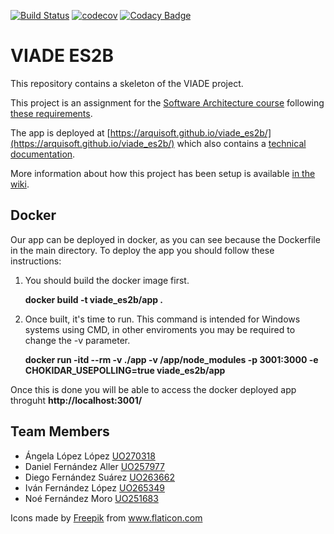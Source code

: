 [![Build Status](https://travis-ci.org/Arquisoft/viade_es2b.svg?branch=master)](https://travis-ci.org/Arquisoft/viade_es2b)
[![codecov](https://codecov.io/gh/Arquisoft/viade_es2b/branch/master/graph/badge.svg)](https://codecov.io/gh/Arquisoft/viade_es2b)
[![Codacy Badge](https://api.codacy.com/project/badge/Grade/a51341bb04f849ed8fec4356591860e7)](https://www.codacy.com/gh/Arquisoft/viade_es2b?utm_source=github.com&amp;utm_medium=referral&amp;utm_content=Arquisoft/viade_es2b&amp;utm_campaign=Badge_Grade)

# VIADE ES2B

This repository contains a skeleton of the VIADE project.

This project is an assignment for the [Software Architecture course](https://arquisoft.github.io/) following [these requirements](https://labra.solid.community/public/SoftwareArchitecture/AssignmentDescription/).

The app is deployed at [https://arquisoft.github.io/viade_es2b/](https://arquisoft.github.io/viade_es2b/) which also contains a [technical documentation](https://arquisoft.github.io/viade_es2b/docs).

More information about how this project has been setup is available [in the wiki](https://github.com/Arquisoft/viade_es2b/wiki).

## Docker
Our app can be deployed in docker, as you can see because the Dockerfile in the main directory. To deploy the app you should follow these instructions:

1. You should build the docker image first.

    **docker build -t viade_es2b/app .**
    
2. Once built, it's time to run. This command is intended for Windows systems using CMD, in other enviroments you may be required to change the -v parameter.

    **docker run -itd --rm -v ./app -v /app/node_modules -p 3001:3000 -e CHOKIDAR_USEPOLLING=true viade_es2b/app**
    
Once this is done you will be able to access the docker deployed app throguht **http://localhost:3001/**

## Team Members
 
-   Ángela López López [UO270318](https://github.com/Ainiall)
-   Daniel Fernández Aller [UO257977](https://github.com/daniferna)
-   Diego Fernández Suárez [UO263662](https://github.com/UO263662)
-   Iván Fernández López [UO265349](https://github.com/uo265349)
-   Noé Fernández Moro [UO251683](https://github.com/UO251683)

Icons made by <a href="https://www.flaticon.com/authors/freepik" title="Freepik">Freepik</a> from <a href="https://www.flaticon.com/" title="Flaticon"> www.flaticon.com</a>
